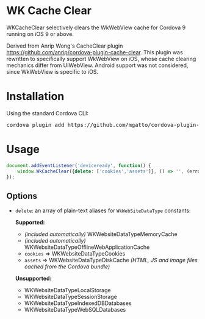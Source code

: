 WK Cache Clear
=============

WKCacheClear selectively clears the WkWebView cache for Cordova 9 running on iOS 9 or above. 

Derived from Anrip Wong's CacheClear plugin https://github.com/anrip/cordova-plugin-cache-clear. This plugin was rewritten to specifically support WkWebView on iOS, whose cache clearing mechanics differ from UIWebView. Android support was not considered, since WkWebView is specific to iOS.


Installation
======
Using the standard Cordova CLI:

<pre>
cordova plugin add https://github.com/mgatto/cordova-plugin-wkwebview-clearcache.git
</pre>

Usage
====
```javascript
document.addEventListener('deviceready', function() {
    window.WkCacheClear({delete: ['cookies','assets']}, () => '', (error) => '');
});
```

Options
-------

* `delete`: an array of plain-text aliases for `WkWebSiteDataType` constants:

    **Supported:**
    * *(included automatically)* WKWebsiteDataTypeMemoryCache
    * *(included automatically)* WKWebsiteDataTypeOfflineWebApplicationCache
    * `cookies` => WKWebsiteDataTypeCookies 
    * `assets` => WKWebsiteDataTypeDiskCache *(HTML, JS and image files cached from the Cordova bundle)*
        
    **Unsupported:**
    - WKWebsiteDataTypeLocalStorage
    - WKWebsiteDataTypeSessionStorage
    - WKWebsiteDataTypeIndexedDBDatabases
    - WKWebsiteDataTypeWebSQLDatabases
